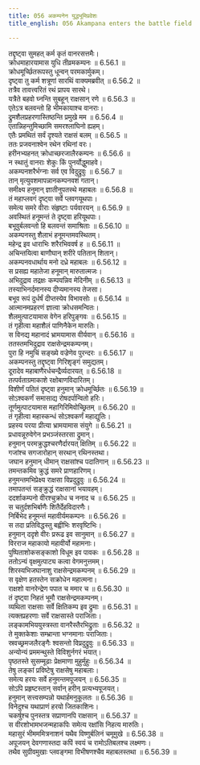 ```yaml
---
title: 056 अकम्पनेन युद्धभूमिप्रवेशः
title_english: 056 Akampana enters the battle field

---
```

<div class="audioEmbed"  caption="श्रीराम-हरिसीताराममूर्ति-घनपाठिभ्यां वचनम्" src="https://archive.org/download/Ramayana-recitation-Sriram-harisItArAmamUrti-Ghanapaati-v2/Kanda_6/Kanda_6_YK-056-Akampana_enters_the_battle-field__0.mp3"></div>

तद्दृष्ट्वा सुमहत् कर्म कृतं वानरसत्तमैः।  
क्रोधमाहारयामास युधि तीव्रमकम्पनः ॥ 6.56.1 ॥   
क्रोधमूर्च्छितरूपस्तु धून्वन् परमकार्मुकम्।  
दृष्ट्वा तु कर्म शत्रूणां सारथिं वाक्यमब्रवीत् ॥ 6.56.2 ॥   
तत्रैव तावत्त्वरितं रथं प्रापय सारथे।  
यत्रैते बहवो घ्नन्ति सुबहून् राक्षसान् रणे ॥ 6.56.3 ॥   
एतेऽत्र बलवन्तो हि भीमकायाश्च वानराः।  
द्रुमशैलप्रहरणास्तिष्ठन्ति प्रमुखे मम ॥ 6.56.4 ॥   
एतान्निहन्तुमिच्छामि समरश्लाघिनो ह्यहम्।  
एतैः प्रमथितं सर्वं दृश्यते राक्षसं बलम् ॥ 6.56.5 ॥   
ततः प्रजवनाश्वेन रथेन रथिनां वरः।  
हरीनभ्यहनत् क्रोधाच्छरजालैरकम्पनः ॥ 6.56.6 ॥   
न स्थातुं वानराः शेकुः किं पुनर्योद्धुमाहवे।  
अकम्पनशरैर्भग्नाः सर्व एव विदुद्रुवुः ॥ 6.56.7 ॥   
तान् मृत्युवशमापन्नानकम्पनवशं गतान्।  
समीक्ष्य हनुमान् ज्ञातीनुपतस्थे महाबलः ॥ 6.56.8 ॥   
तं महाप्लवगं दृष्ट्वा सर्वे प्लवगयूथपाः।  
समेत्य समरे वीराः संहृष्टाः पर्यवारयन् ॥ 6.56.9 ॥   
अवस्थितं हनूमन्तं ते दृष्ट्वा हरियूथपाः।  
बभूवुर्बलवन्तो हि बलवन्तं समाश्रिताः ॥ 6.56.10 ॥   
अकम्पनस्तु शैलाभं हनूमन्तमवस्थितम्।  
महेन्द्र इव धाराभिः शरैरभिववर्ष ह ॥ 6.56.11 ॥   
अचिन्तयित्वा बाणौघान् शरीरे पतितान् शितान्।  
अकम्पनवधार्थाय मनो दध्रे महाबलः ॥ 6.56.12 ॥   
स प्रसह्य महातेजा हनूमान् मारुतात्मजः।  
अभिदुद्राव तद्रक्षः कम्पयन्निव मेदिनीम् ॥ 6.56.13 ॥   
तस्याभिनर्दमानस्य दीप्यमानस्य तेजसा।  
बभूव रूपं दुर्धर्षं दीप्तस्येव विभावसोः ॥ 6.56.14 ॥   
आत्मानमप्रहरणं ज्ञात्वा क्रोधसमन्वितः।  
शैलमुत्पाटयामास वेगेन हरिपुङ्गवः ॥ 6.56.15 ॥   
तं गृहीत्वा महाशैलं पाणिनैकेन मारुतिः।  
स विनद्य महानादं भ्रामयामास वीर्यवान् ॥ 6.56.16 ॥   
ततस्तमभिदुद्राव राक्षसेन्द्रमकम्पनम्।  
पुरा हि नमुचिं सङ्ख्ये वज्रेणेव पुरन्दरः ॥ 6.56.17 ॥   
अकम्पनस्तु तद्दृष्ट्वा गिरिशृङ्गं समुद्यतम्।  
दूरादेव महाबाणैरर्धचन्द्रैर्व्यदारयत् ॥ 6.56.18 ॥   
तत्पर्वताग्रमाकाशे रक्षोबाणविदारितम्।  
विशीर्णं पतितं दृष्ट्वा हनुमान् क्रोधमूर्च्छितः ॥ 6.56.19 ॥   
सोऽश्वकर्णं समासाद्य रोषदर्पान्वितो हरिः।  
तूर्णमुत्पाटयामास महागिरिमिवोच्छ्रितम् ॥ 6.56.20 ॥   
तं गृहीत्वा महास्कन्धं सोऽश्वकर्णं महाद्युतिः।  
प्रहस्य परया प्रीत्या भ्रामयामास संयुगे ॥ 6.56.21 ॥   
प्रधावन्नूरुवेगेन प्रभञ्जंस्तरसा द्रुमान्।  
हनुमान् परमक्रुद्धश्चरणैर्दारयत् क्षितिम् ॥ 6.56.22 ॥   
गजांश्च सगजारोहान् सरथान् रथिनस्तथा।  
जघान हनुमान् धीमान् राक्षसांश्च पदातिगान् ॥ 6.56.23 ॥   
तमन्तकमिव क्रुद्धं समरे प्राणहारिणम्।  
हनुमन्तमभिप्रेक्ष्य राक्षसा विप्रदुद्रुवुः ॥ 6.56.24 ॥   
तमापतन्तं सङ्क्रुद्धं राक्षसानां भयावहम्।  
ददर्शाकम्पनो वीरश्चुक्रोध च ननाद च ॥ 6.56.25 ॥   
स चतुर्दशभिर्बाणैः शितैर्देहविदारणैः।  
निर्बिभेद हनूमन्तं महावीर्यमकम्पनः ॥ 6.56.26 ॥   
स तदा प्रतिविद्धस्तु बह्वीभिः शरवृष्टिभिः।  
हनुमान् ददृशे वीरः प्ररूढ इव सानुमान् ॥ 6.56.27 ॥   
विरराज महाकायो महावीर्यो महामनाः।  
पुष्पिताशोकसङ्काशो विधूम इव पावकः ॥ 6.56.28 ॥   
ततोऽन्यं वृक्षमुत्पाट्य कत्वा वेगमनुत्तमम्।  
शिरस्यभिजघानाशु राक्षसेन्द्रमकम्पनम् ॥ 6.56.29 ॥   
स वृक्षेण हतस्तेन सक्रोधेन महात्मना।  
राक्षशो वानरेन्द्रेण पपात च ममार च ॥ 6.56.30 ॥   
तं दृष्ट्वा निहतं भूमौ राक्षसेन्द्रमकम्पनम्।  
व्यथिता राक्षसाः सर्वे क्षितिकम्प इव द्रुमाः ॥ 6.56.31 ॥   
त्यक्तप्रहरणाः सर्वे राक्षसास्ते पराजिताः।  
लङ्कामभिययुस्त्रस्ता वानरैस्तैरभिद्रुताः ॥ 6.56.32 ॥   
ते मुक्तकेशाः सम्भ्रान्ता भग्नमानाः पराजिताः।  
स्रवच्छ्रमजलैरङ्गैः श्वसन्तो विप्रदुद्रुवुः ॥ 6.56.33 ॥   
अन्योन्यं प्रममन्थुस्ते विविशुर्नगरं भयात्।  
पृष्ठतस्ते सुसम्मूढाः प्रेक्षमाणा मुहुर्मुहुः ॥ 6.56.34 ॥   
तेषु लङ्कां प्रविष्टेषु राक्षसेषु महाबलाः।  
समेत्य हरयः सर्वे हनुमन्तमपूजयन् ॥ 6.56.35 ॥   
सोऽपि प्रहृष्टस्तान् सर्वान् हरीन् प्रत्यभ्यपूजयत्।  
हनुमान् सत्त्वसम्पन्नो यथार्हमनुकूलतः ॥ 6.56.36 ॥   
विनेदुश्च यथाप्राणं हरयो जितकाशिनः।  
चकर्षुश्च पुनस्तत्र सप्राणानपि राक्षसान् ॥ 6.56.37 ॥   
स वीरशोभामभजन्महाकपिः समेत्य रक्षांसि निहत्य मारुतिः।  
महासुरं भीमममित्रनाशनं यथैव विष्णुर्बलिनं चमूमुखे ॥ 6.56.38 ॥   
अपूजयन् देवगणास्तदा कपिं स्वयं च रामोऽतिबलश्च लक्ष्मणः।  
तथैव सुग्रीवमुखाः प्लवङ्गमा विभीषणश्चैव महाबलस्तथा ॥ 6.56.39 ॥   